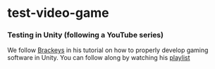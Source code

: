 # test-video-game
<h3>Testing in Unity (following a YouTube series)</h3>

We follow <a href = "https://www.youtube.com/channel/UCYbK_tjZ2OrIZFBvU6CCMiA">Brackeys</a> in his tutorial on how to properly develop gaming software in Unity. You can follow along by watching his <a href = "https://www.youtube.com/playlist?list=PLPV2KyIb3jR5QFsefuO2RlAgWEz6EvVi6">playlist</a>
